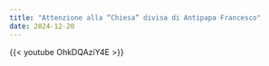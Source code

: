 ```yaml
---
title: "Attenzione alla “Chiesa” divisa di Antipapa Francesco"
date: 2024-12-20
---
```


{{< youtube OhkDQAziY4E >}}
